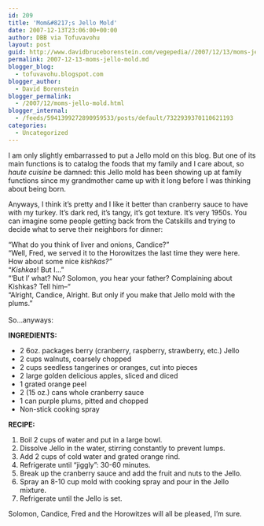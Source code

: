 ```yaml
---
id: 209
title: 'Mom&#8217;s Jello Mold'
date: 2007-12-13T23:06:00+00:00
author: DBB via Tofuvavohu
layout: post
guid: http://www.davidbruceborenstein.com/vegepedia//2007/12/13/moms-jello-mold/
permalink: 2007-12-13-moms-jello-mold.md
blogger_blog:
  - tofuvavohu.blogspot.com
blogger_author:
  - David Borenstein
blogger_permalink:
  - /2007/12/moms-jello-mold.html
blogger_internal:
  - /feeds/5941399272890959533/posts/default/7322939370110621193
categories:
  - Uncategorized
---
```

I am only slightly embarrassed to put a Jello mold on this blog. But one of its main functions is to catalog the foods that my family and I care about, so <span style="font-style: italic;">haute cuisine </span>be damned: this Jello mold has been showing up at family functions since my grandmother came up with it long before I was thinking about being born.

Anyways, I think it&#8217;s pretty and I like it better than cranberry sauce to have with my turkey. It&#8217;s dark red, it&#8217;s tangy, it&#8217;s got texture. It&#8217;s very 1950s. You can imagine some people getting back from the Catskills and trying to decide what to serve their neighbors for dinner:

&#8220;What do you think of liver and onions, Candice?&#8221;  
&#8220;Well, Fred, we served it to the Horowitzes the last time they were here. How about some nice <span style="font-style: italic;">kishkas?&#8221;<br /></span>&#8220;<span style="font-style: italic;">Kishkas</span>! But I&#8230;&#8221;  
&#8220;&#8216;But I&#8217; what? Nu? Solomon, you hear your father? Complaining about Kishkas? Tell him&#8211;&#8220;  
&#8220;Alright, Candice, Alright. But only if you make that Jello mold with the plums.&#8221;<span style="font-style: italic;"><br /></span>  
So&#8230;anyways:

<span style="font-weight: bold;">INGREDIENTS:<br /></span> 

  * 2 6oz. packages berry (cranberry, raspberry, strawberry, etc.) Jello
  * 2 cups walnuts, coarsely chopped
  * 2 cups seedless tangerines or oranges, cut into pieces
  * 2 large golden delicious apples, sliced and diced
  * 1 grated orange peel
  * 2 (15 oz.) cans whole cranberry sauce
  * 1 can purple plums, pitted and chopped
  * Non-stick cooking spray

<span style="font-weight: bold;">RECIPE:<br /></span> 

  1. Boil 2 cups of water and put in a large bowl.
  2. Dissolve Jello in the water, stirring constantly to prevent lumps.
  3. Add 2 cups of cold water and grated orange rind.
  4. Refrigerate until &#8220;jiggly&#8221;: 30-60 minutes.
  5. Break up the cranberry sauce and add the fruit and nuts to the Jello.
  6. Spray an 8-10 cup mold with cooking spray and pour in the Jello mixture.
  7. Refrigerate until the Jello is set.

Solomon, Candice, Fred and the Horowitzes will all be pleased, I&#8217;m sure.